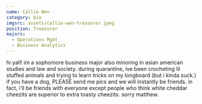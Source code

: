 ```yaml
---
name: Callie Wen
category: bio
imgsrc: assets/callie-wen-treasurer.jpeg
position: Treasurer
majors:
  - Operations Mgmt
  - Business Analytics
---
```

hi yall! im a sophomore business major also minoring in asian american studies and law and society. during quarantine, ive been crocheting lil stuffed animals and trying to learn tricks on my longboard (but i kinda suck.) if you have a dog, PLEASE send me pics and we will instantly be friends. in fact, i'll be friends with everyone except people who think white cheddar cheezits are superior to extra toasty cheezits. sorry matthew.